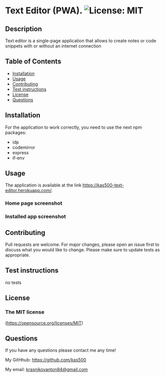 # Text Editor (PWA). ![License: MIT](https://img.shields.io/badge/License-MIT-yellow.svg)

## Description
  
Text editor is a single-page application that allows to create notes or code snippets with or without an internet connection
## Table of Contents
- [Installation](#installation)
- [Usage](#usage)
- [Contributing](#contributing)
- [Test instructions](#test-instructions)
- [License](#tlicense)
- [Questions](#questions)

## Installation
For the application to work correctly, you need to use the next npm packages: 
- idp
- codemirror
- express
- if-env 

## Usage
  
The application is available at the link https://kas500-text-editor.herokuapp.com/. 

### Home page screenshot



### Installed app screenshot



## Contributing

Pull requests are welcome. For major changes, please open an issue first to discuss what you would like to change. Please make sure to update tests as appropriate.

## Test instructions

no tests

## License

### The MIT license
  (https://opensource.org/licenses/MIT)

## Questions

If you have any questions please contact me any time!

My GitHhub: <https://github.com/kas500>

My email: <krasnikovanton84@gmail.com>
